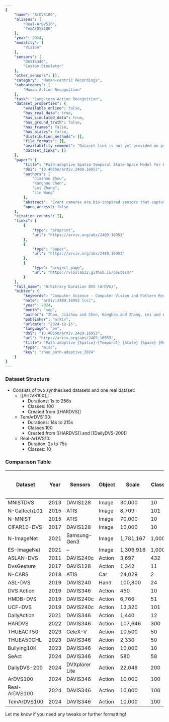 ```yaml
---
{
    "name": "ArDVS100",
    "aliases": [
        "Real-ArDVS10",
        "TemArDVS100"
    ],
    "year": 2024,
    "modality": [
        "Vision"
    ],
    "sensors": [
        "DAVIS346",
        "Custom Simulator"
    ],
    "other_sensors": [],
    "category": "Human-centric Recordings",
    "subcategory": [
        "Human Action Recognition"
    ],
    "task": "Long-term Action Recognition",
    "dataset_properties": {
        "available_online": false,
        "has_real_data": true,
        "has_simulated_data": true,
        "has_ground_truth": false,
        "has_frames": false,
        "has_biases": false,
        "distribution_methods": [],
        "file_formats": [],
        "availability_comment": "Dataset link is not yet provided on project page.",
        "dataset_links": []
    },
    "paper": {
        "title": "Path-adaptive Spatio-Temporal State Space Model for Event-based Recognition with Arbitrary Duration",
        "doi": "10.48550/arXiv.2409.16953",
        "authors": [
            "Jiazhou Zhou",
            "Kanghao Chen",
            "Lei Zhang",
            "Lin Wang"
        ],
        "abstract": "Event cameras are bio-inspired sensors that capture the intensity changes asynchronously and output event streams with distinct advantages, such as high temporal resolution. To exploit event cameras for object/action recognition, existing methods predominantly sample and aggregate events in a second-level duration at every fixed temporal interval (or frequency). However, they often face difficulties in capturing the spatiotemporal relationships for longer, e.g., minute-level, events and generalizing across varying temporal frequencies. To fill the gap, we present a novel framework, dubbed PAST-SSM, exhibiting superior capacity in recognizing events with arbitrary duration (e.g., 0.1s to 4.5s) and generalizing to varying inference frequencies. Our key insight is to learn the spatiotemporal relationships from the encoded event features via the state space model (SSM) -- whose linear complexity makes it ideal for modeling high temporal resolution events with longer sequences. To achieve this goal, we first propose a Path-Adaptive Event Aggregation and Scan (PEAS) module to encode events of varying duration into features with fixed dimensions by adaptively scanning and selecting aggregated event frames. On top of PEAS, we introduce a novel Multi-faceted Selection Guiding (MSG) loss to minimize the randomness and redundancy of the encoded features. This subtly enhances the model generalization across different inference frequencies. Lastly, the SSM is employed to better learn the spatiotemporal properties from the encoded features. Moreover, we build a minute-level event-based recognition dataset, named ArDVS100, with arbitrary duration for the benefit of the community. Extensive experiments prove that our method outperforms prior arts by +3.45%, +0.38% and +8.31% on the DVS Action, SeAct and HARDVS datasets, respectively.",
        "open_access": false
    },
    "citation_counts": [],
    "links": [
        {
            "type": "preprint",
            "url": "https://arxiv.org/abs/2409.16953"
        },
        {
            "type": "paper",
            "url": "https://arxiv.org/abs/2409.16953"
        },
        {
            "type": "project_page",
            "url": "https://vlislab22.github.io/pastssm/"
        }
    ],
    "full_name": "Arbitrary Duration DVS (ArDVS)",
    "bibtex": {
        "keywords": "Computer Science - Computer Vision and Pattern Recognition",
        "note": "arXiv:2409.16953 [cs]",
        "year": 2024,
        "month": "sep",
        "author": "Zhou, Jiazhou and Chen, Kanghao and Zhang, Lei and Wang, Lin",
        "publisher": "arXiv",
        "urldate": "2024-12-15",
        "language": "en",
        "doi": "10.48550/arXiv.2409.16953",
        "url": "http://arxiv.org/abs/2409.16953",
        "title": "Path-adaptive {Spatio}-{Temporal} {State} {Space} {Model} for {Event}-based {Recognition} with {Arbitrary} {Duration}",
        "type": "misc",
        "key": "zhou_path-adaptive_2024"
    }
}
---
```


### Dataset Structure

- Consists of two synthesised datasets and one real dataset:
  - \[[ArDVS100]\]:
    - Durations: 1s to 256s
    - Classes: 100
    - Created from \[[HARDVS]\]
  - TemArDVS100:
    - Durations: 14s to 215s
    - Classes 100
    - Created from \[[HARDVS]\] and \[[DailyDVS-200]\]
  - Real-ArDVS10:
    - Duration: 2s to 75s
    - Classes: 10

### Comparison Table

| Dataset       | Year | Sensors        | Object | Scale     | Class | Real | Temporal Fine-grained Labels | Duration(s) |
| ------------- | ---- | -------------- | ------ | --------- | ----- | ---- | ---------------------------- | ----------- |
| MNISTDVS      | 2013 | DAVIS128       | Image  | 30,000    | 10    | ✗    | ✗                            | –           |
| N-Caltech101  | 2015 | ATIS           | Image  | 8,709     | 101   | ✗    | ✗                            | 0.3s        |
| N-MNIST       | 2015 | ATIS           | Image  | 70,000    | 10    | ✗    | ✗                            | 0.3s        |
| CIFAR10-DVS   | 2017 | DAVIS128       | Image  | 10,000    | 10    | ✗    | ✗                            | 1.2s        |
| N-ImageNet    | 2021 | Samsung-Gen3   | Image  | 1,781,167 | 1,000 | ✗    | ✗                            | 0.1s        |
| ES-ImageNet   | 2021 | –              | Image  | 1,306,916 | 1,000 | ✗    | ✗                            | –           |
| ASLAN-DVS     | 2011 | DAVIS240c      | Action | 3,697     | 432   | ✗    | ✗                            | –           |
| DvsGesture    | 2017 | DAVIS128       | Action | 1,342     | 11    | ✓    | ✓                            | 6s          |
| N-CARS        | 2018 | ATIS           | Car    | 24,029    | 2     | ✓    | ✗                            | 0.1s        |
| ASL-DVS       | 2019 | DAVIS240       | Hand   | 100,800   | 24    | ✓    | ✗                            | 0.1s        |
| DVS Action    | 2019 | DAVIS346       | Action | 450       | 10    | ✗    | ✗                            | 5s          |
| HMDB-DVS      | 2019 | DAVIS240c      | Action | 6,766     | 51    | ✓    | ✓                            | 19s         |
| UCF-DVS       | 2019 | DAVIS240c      | Action | 13,320    | 101   | ✓    | ✓                            | 25s         |
| DailyAction   | 2021 | DAVIS346       | Action | 1,440     | 12    | ✓    | ✓                            | 10s         |
| HARDVS        | 2022 | DAVIS346       | Action | 107,646   | 300   | ✓    | ✓                            | 5s          |
| THUEACT50     | 2023 | CeleX-V        | Action | 10,500    | 50    | ✓    | ✓                            | 2s-5s       |
| THUEA50CHL    | 2023 | DAVIS346       | Action | 2,330     | 50    | ✓    | ✓                            | 2s-6s       |
| Bullying10K   | 2023 | DAVIS346       | Action | 10,000    | 10    | ✓    | ✓                            | 1s-20s      |
| SeAct         | 2024 | DAVIS346       | Action | 580       | 58    | ✓    | ✓                            | 2s-10s      |
| DailyDVS-200  | 2024 | DVXplorer Lite | Action | 22,046    | 200   | ✓    | ✓                            | 2s-20s      |
| ArDVS100      | 2024 | DAVIS346       | Action | 10,000    | 100   | ✗    | ✗                            | 1s-265s     |
| Real-ArDVS100 | 2024 | DAVIS346       | Action | 10,000    | 100   | ✓    | ✗                            | 2s-75s      |
| TemArDVS100   | 2024 | DAVIS346       | Action | 10,000    | 100   | ✗    | ✓                            | 14s-215s    |

Let me know if you need any tweaks or further formatting!
